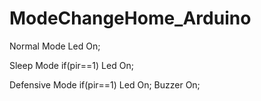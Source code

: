 # ModeChangeHome_Arduino

Normal Mode
Led On;

Sleep Mode
if(pir==1)
  Led On;

Defensive Mode
if(pir==1)
  Led On;
  Buzzer On;
